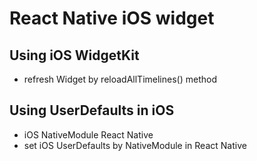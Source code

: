 # React Native iOS widget

## Using iOS WidgetKit
- refresh Widget by reloadAllTimelines() method 

## Using UserDefaults in iOS
- iOS NativeModule React Native
- set iOS UserDefaults by NativeModule in React Native

